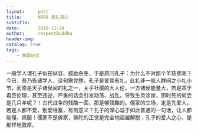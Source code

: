 ```yaml
---
layout:     post
title:      H099 爱礼深心
subtitle:   
date:       2010-11-24
author:     respectBuddha
header-img: 
catalog: true
tags:
    - 黄粱旧文
---
```


一般学人谓孔子似在纵容、鼓励杀生，于是质问孔子：为什么不对那个羊慈悲呢？今日，吾乃告诸学人，读句需完整，孔子是爱其有礼，此礼非一般人群间之小礼小节，而原是天子诸侯间的礼之一，关乎社稷的大人伦。一方诸侯能量大，若是乖于君臣伦理，甚至违逆，严重的话会引发动荡、战乱，导致生灵涂炭，那时死的何尝是几只羊呢？！古代战争的残酷一面，那是够残酷的。儒家的立场，定是先爱人，若是人都不爱，别爱牲畜，有何意义？孔子的深心溢于如此普通的一句话，让人都能懂，佩服！儒家不是佛家，佛陀的正觉是完全地超越解脱；孔子的爱人之心，是那样地敦厚。
